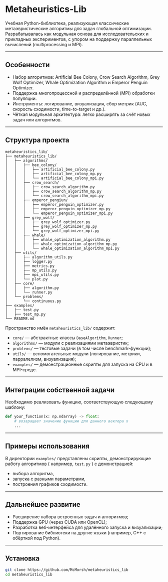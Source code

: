 # Metaheuristics​-Lib

Учебная Python-библиотека, реализующая классические метаэвристические алгоритмы для задач глобальной оптимизации. Разрабатывалась как модульная основа для исследовательских и прикладных экспериментов, с упором на поддержку параллельных вычислений (multiprocessing и MPI).

---

## Особенности

- Набор алгоритмов: Artificial Bee Colony, Crow Search Algorithm, Grey Wolf Optimizer, Whale Optimization Algorithm и Emperor Penguin Optimizer.
- Поддержка многопроцессной и распределённой (MPI) обработки популяции.
- Инструменты: логирование, визуализация, сбор метрик (AUC, скорость сходимости, time-to-target и др.).
- Чёткая модульная архитектура: легко расширять за счёт новых задач или алгоритмов.

---

## Структура проекта

```
metaheuristics_lib/
├── metaheuristics_lib/
│   ├── algorithms/
│   │   ├── bee_colony/
│   │   │   ├── artificial_bee_colony.py
│   │   │   ├── artificial_bee_colony_mp.py
│   │   │   └── artificial_bee_colony_mpi.py
│   │   ├── crow_search/
│   │   │   ├── crow_search_algorithm.py
│   │   │   ├── crow_search_algorithm_mp.py
│   │   │   └── crow_search_algorithm_mpi.py
│   │   ├── emperor_pengiun/
│   │   │   ├── emperor_penguin_optimizer.py
│   │   │   ├── emperor_penguin_optimizer_mp.py
│   │   │   └── emperor_penguin_optimizer_mpi.py
│   │   ├── grey_wolf/
│   │   │   ├── grey_wolf_optimizer.py
│   │   │   ├── grey_wolf_optimizer_mp.py
│   │   │   └── grey_wolf_optimizer_mpi.py
│   │   ├── whale/
│   │   │   ├── whale_optimization_algorithm.py
│   │   │   ├── whale_optimization_algorithm_mp.py
│   │   │   └── whale_optimization_algorithm_mpi.py
│   ├── utils/
│   │   ├── algorithm_utils.py
│   │   ├── logger.py
│   │   ├── metrics.py
│   │   ├── mp_utils.py
│   │   ├── mpi_utils.py
│   │   └── plot.py
│   ├── core/
│   │   ├── algorithm.py
│   │   └── runner.py
│   └── problems/
│       └── continuous.py
├── examples/
│   ├── test.py
│   ├── test_mp.py
└── README.md
```

Пространство имён `metaheuristics_lib/` содержит:

- `core/` — абстрактные классы `BaseAlgorithm`, `Runner`;
- `algorithms/` — модули с реализациями метаэвристик;
- `problems/` — тестовые задачи (в том числе benchmark-функции);
- `utils/` — вспомогательные модули (логирование, метрики, парралелизм, визуализация);
- `examples/` — демонстрационные скрипты для запуска на CPU и в MPI-среде.

---

## Интеграции собственной задачи

Необходимо реализовать функцию, соответствующую следующему шаблону:

```python
def your_function(x: np.ndarray) -> float:
    # возвращает значение функции для данного вектора x
    ...
```

---

## Примеры использования

В директории `examples/` представлены скрипты, демонстрирующие работу алгоритмов ( например, `test.py` ) с демонстрацией:

- выбора алгоритма,
- запуска с разными параметрами,
- построения графиков сходимости.

---

## Дальнейшее развитие

- Расширение набора встроенных задач и алгоритмов;
- Поддержка GPU (через CUDA или OpenCL);
- Разработка веб-интерфейса для удалённого запуска и визуализации;
- Портирование библиотеки на другие языки (например, C++ с обёрткой под Python).
  
---

## Установка

```bash
git clone https://github.com/McMorsh/metaheuristics_lib
cd metaheuristics_lib
```
